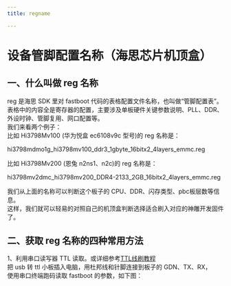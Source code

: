 ```yaml
---
title: regname

---
```


# 设备管脚配置名称（海思芯片机顶盒）


## 一、什么叫做 reg 名称

reg 是海思 SDK 里对 fastboot 代码的表格配置文件名称，也叫做“管脚配置表”。  
表格中的内容全是寄存器的配置，主要涉及单板硬件关键参数说明、PLL、DDR、外设时钟、管脚复用、网口配置等。  
我们来看两个例子：  
比如 Hi3798Mv100 (华为悦盒 ec6108v9c 型号)的 reg 名称是：  

hi3798mdmo1g_hi3798mv100_ddr3_1gbyte_16bitx2_4layers_emmc.reg  

比如 Hi3798Mv200 (恩兔 n2ns1、n2c)的 reg 名称是：  

hi3798mv2dmc_hi3798mv200_DDR4-2133_2GB_16bitx2_4layers_emmc.reg  

我们从上面的名称可以判断这个板子的 CPU、DDR、闪存类型、pbc板层数等信息。  
这样，我们就可以轻易的对照自己的机顶盒判断选择适合刷入对应的神雕开发固件了。  

## 二、获取 reg 名称的四种常用方法

1、利用串口读写器 TTL 读取。或详细参考[TTL线刷教程](/docs/tutorial-basics/ttl-flash)  
把 usb 转 ttl 小板插入电脑，用杜邦线和针脚连接到板子的 GDN、TX、RX，  
使用串口终端跑码读取 fastboot 的参数，如下图：  

